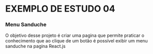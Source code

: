 # EXEMPLO DE ESTUDO 04

### Menu Sanduche


O objetivo desse projeto é criar uma pagina que permite praticar o conhecimento que ao clique de um botão é possível exibir um menu sanduche na pagina React.js
